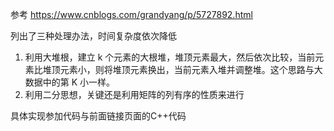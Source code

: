 参考
https://www.cnblogs.com/grandyang/p/5727892.html

列出了三种处理办法，时间复杂度依次降低
1. 利用大堆根，建立 k 个元素的大根堆，堆顶元素最大，然后依次比较，当前元素比堆顶元素小，则将堆顶元素换出，当前元素入堆并调整堆。这个思路与大数据中的第 K 小一样。
2. 利用二分思想，关键还是利用矩阵的列有序的性质来进行

具体实现参加代码与前面链接页面的C++代码